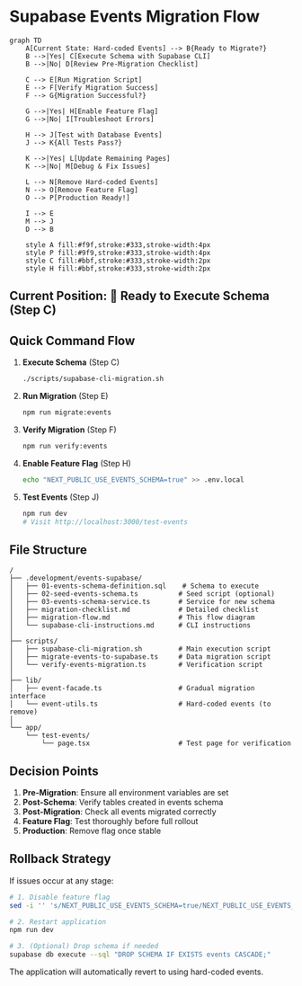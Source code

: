 # Supabase Events Migration Flow

```mermaid
graph TD
    A[Current State: Hard-coded Events] --> B{Ready to Migrate?}
    B -->|Yes| C[Execute Schema with Supabase CLI]
    B -->|No| D[Review Pre-Migration Checklist]
    
    C --> E[Run Migration Script]
    E --> F[Verify Migration Success]
    F --> G{Migration Successful?}
    
    G -->|Yes| H[Enable Feature Flag]
    G -->|No| I[Troubleshoot Errors]
    
    H --> J[Test with Database Events]
    J --> K{All Tests Pass?}
    
    K -->|Yes| L[Update Remaining Pages]
    K -->|No| M[Debug & Fix Issues]
    
    L --> N[Remove Hard-coded Events]
    N --> O[Remove Feature Flag]
    O --> P[Production Ready!]
    
    I --> E
    M --> J
    D --> B
    
    style A fill:#f9f,stroke:#333,stroke-width:4px
    style P fill:#9f9,stroke:#333,stroke-width:4px
    style C fill:#bbf,stroke:#333,stroke-width:2px
    style H fill:#bbf,stroke:#333,stroke-width:2px
```

## Current Position: 🔷 Ready to Execute Schema (Step C)

## Quick Command Flow

1. **Execute Schema** (Step C)
   ```bash
   ./scripts/supabase-cli-migration.sh
   ```

2. **Run Migration** (Step E)
   ```bash
   npm run migrate:events
   ```

3. **Verify Migration** (Step F)
   ```bash
   npm run verify:events
   ```

4. **Enable Feature Flag** (Step H)
   ```bash
   echo "NEXT_PUBLIC_USE_EVENTS_SCHEMA=true" >> .env.local
   ```

5. **Test Events** (Step J)
   ```bash
   npm run dev
   # Visit http://localhost:3000/test-events
   ```

## File Structure

```
/
├── .development/events-supabase/
│   ├── 01-events-schema-definition.sql    # Schema to execute
│   ├── 02-seed-events-schema.ts          # Seed script (optional)
│   ├── 03-events-schema-service.ts       # Service for new schema
│   ├── migration-checklist.md            # Detailed checklist
│   ├── migration-flow.md                 # This flow diagram
│   └── supabase-cli-instructions.md      # CLI instructions
│
├── scripts/
│   ├── supabase-cli-migration.sh         # Main execution script
│   ├── migrate-events-to-supabase.ts     # Data migration script
│   └── verify-events-migration.ts        # Verification script
│
├── lib/
│   ├── event-facade.ts                   # Gradual migration interface
│   └── event-utils.ts                    # Hard-coded events (to remove)
│
└── app/
    └── test-events/
        └── page.tsx                      # Test page for verification
```

## Decision Points

1. **Pre-Migration**: Ensure all environment variables are set
2. **Post-Schema**: Verify tables created in events schema
3. **Post-Migration**: Check all events migrated correctly
4. **Feature Flag**: Test thoroughly before full rollout
5. **Production**: Remove flag once stable

## Rollback Strategy

If issues occur at any stage:
```bash
# 1. Disable feature flag
sed -i '' 's/NEXT_PUBLIC_USE_EVENTS_SCHEMA=true/NEXT_PUBLIC_USE_EVENTS_SCHEMA=false/' .env.local

# 2. Restart application
npm run dev

# 3. (Optional) Drop schema if needed
supabase db execute --sql "DROP SCHEMA IF EXISTS events CASCADE;"
```

The application will automatically revert to using hard-coded events.